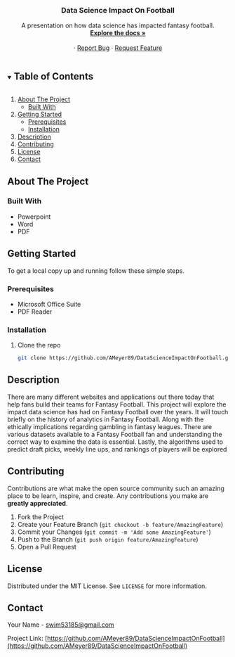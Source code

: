 <!--
*** Thanks for checking out the Best-README-Template. If you have a suggestion
*** that would make this better, please fork the repo and create a pull request
*** or simply open an issue with the tag "enhancement".
*** Thanks again! Now go create something AMAZING! :D
***
***
***
*** To avoid retyping too much info. Do a search and replace for the following:
*** AMeyer89, DataScienceImpactOnFootball, twitter_handle, swim53185@gmail.com, Data Science Impact On Football, A presentation on how data science has impacted fantasy football. 
-->




<br />
<p align="center">
  <a href="https://github.com/AMeyer89/DataScienceImpactOnFootball">
  </a>

  <h3 align="center">Data Science Impact On Football</h3>

  <p align="center">
    A presentation on how data science has impacted fantasy football. 
    <br />
    <a href="https://github.com/AMeyer89/DataScienceImpactOnFootball"><strong>Explore the docs »</strong></a>
    <br />
    <br />
    ·
    <a href="https://github.com/AMeyer89/DataScienceImpactOnFootball/issues">Report Bug</a>
    ·
    <a href="https://github.com/AMeyer89/DataScienceImpactOnFootball/issues">Request Feature</a>
  </p>
</p>



<!-- TABLE OF CONTENTS -->
<details open="open">
  <summary><h2 style="display: inline-block">Table of Contents</h2></summary>
  <ol>
    <li>
      <a href="#about-the-project">About The Project</a>
      <ul>
        <li><a href="#built-with">Built With</a></li>
      </ul>
    </li>
    <li>
      <a href="#getting-started">Getting Started</a>
      <ul>
        <li><a href="#prerequisites">Prerequisites</a></li>
        <li><a href="#installation">Installation</a></li>
      </ul>
    </li>
    <li><a href="#usage">Description</a></li>
    <li><a href="#contributing">Contributing</a></li>
    <li><a href="#license">License</a></li>
    <li><a href="#contact">Contact</a></li>
  </ol>
</details>



<!-- ABOUT THE PROJECT -->
## About The Project

### Built With

* Powerpoint
* Word
* PDF



<!-- GETTING STARTED -->
## Getting Started

To get a local copy up and running follow these simple steps.

### Prerequisites

* Microsoft Office Suite
* PDF Reader

### Installation

1. Clone the repo
   ```sh
   git clone https://github.com/AMeyer89/DataScienceImpactOnFootball.git
   ```



<!-- USAGE EXAMPLES -->
## Description


There are many different websites and applications out there today that help fans build their teams for Fantasy Football. This project will explore the impact data science has had on Fantasy Football over the years. It 
will touch briefly on the history of analytics in Fantasy Football. Along with the ethically implications regarding gambling in fantasy leagues. There are various datasets available to a Fantasy Football fan and understanding the correct way to examine the data is essential. Lastly, 
the algorithms used to predict draft picks, weekly line ups, and rankings of players will be explored


<!-- CONTRIBUTING -->
## Contributing

Contributions are what make the open source community such an amazing place to be learn, inspire, and create. Any contributions you make are **greatly appreciated**.

1. Fork the Project
2. Create your Feature Branch (`git checkout -b feature/AmazingFeature`)
3. Commit your Changes (`git commit -m 'Add some AmazingFeature'`)
4. Push to the Branch (`git push origin feature/AmazingFeature`)
5. Open a Pull Request



<!-- LICENSE -->
## License

Distributed under the MIT License. See `LICENSE` for more information.



<!-- CONTACT -->
## Contact

Your Name - swim53185@gmail.com

Project Link: [https://github.com/AMeyer89/DataScienceImpactOnFootball](https://github.com/AMeyer89/DataScienceImpactOnFootball)








<!-- MARKDOWN LINKS & IMAGES -->
<!-- https://www.markdownguide.org/basic-syntax/#reference-style-links -->
[contributors-shield]: https://img.shields.io/github/contributors/AMeyer89/repo.svg?style=for-the-badge
[contributors-url]: https://github.com/AMeyer89/repo/graphs/contributors
[forks-shield]: https://img.shields.io/github/forks/AMeyer89/repo.svg?style=for-the-badge
[forks-url]: https://github.com/AMeyer89/repo/network/members
[stars-shield]: https://img.shields.io/github/stars/AMeyer89/repo.svg?style=for-the-badge
[stars-url]: https://github.com/AMeyer89/repo/stargazers
[issues-shield]: https://img.shields.io/github/issues/AMeyer89/repo.svg?style=for-the-badge
[issues-url]: https://github.com/AMeyer89/repo/issues
[license-shield]: https://img.shields.io/github/license/AMeyer89/repo.svg?style=for-the-badge
[license-url]: https://github.com/AMeyer89/repo/blob/master/LICENSE.txt
[linkedin-shield]: https://img.shields.io/badge/-LinkedIn-black.svg?style=for-the-badge&logo=linkedin&colorB=555
[linkedin-url]: https://linkedin.com/in/AMeyer89
